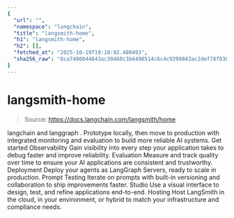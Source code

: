 ```yaml
---
{
  "url": "",
  "namespace": "langchain",
  "title": "langsmith-home",
  "h1": "langsmith-home",
  "h2": [],
  "fetched_at": "2025-10-19T19:18:02.480493",
  "sha256_raw": "8ca7400044643ac30460c3b6490514c6c4c9299843ac2def78f0386fccd6727f"
}
---
```


# langsmith-home

> Source: https://docs.langchain.com/langsmith/home

langchain
and langgraph
.
Prototype locally, then move to production with integrated monitoring and evaluation to build more reliable AI systems.
Get started
Observability
Gain visibility into every step your application takes to debug faster and improve reliability.
Evaluation
Measure and track quality over time to ensure your AI applications are consistent and trustworthy.
Deployment
Deploy your agents as LangGraph Servers, ready to scale in production.
Prompt Testing
Iterate on prompts with built-in versioning and collaboration to ship improvements faster.
Studio
Use a visual interface to design, test, and refine applications end-to-end.
Hosting
Host LangSmith in the cloud, in your environment, or hybrid to match your infrastructure and compliance needs.